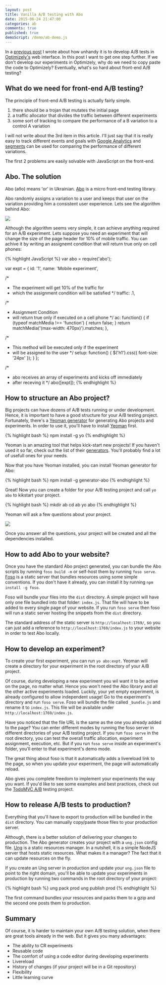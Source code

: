 ```yaml
---
layout: post
title: Vanilla A/B testing with Abo
date: 2015-06-24 21:47:00
categories: ab
comments: true
published: true
demoScript: /demo/ab-demo.js
---
```



In a [previous post](http://www.kochan.io/ab/2015/05/22/coding-ab-tests-effectively.html) I wrote about how unhandy it is to develop A/B tests in [Optimizely's][opt] web interface. In this post I want to get one step further. If we don't develop our experiments in Optimizely, why do we need to copy paste the code to Optimizely? Eventually, what's so hard about front-end A/B testing?


## What do we need for front-end A/B testing?

The principle of front-end A/B testing is actually fairly simple.

1. there should be a trojan that mutates the initial page
2. a traffic allocator that divides the traffic between different experiments
3. some sort of tracking to compare the performance of a B variation to a control A variation

I will not write about the 3rd item in this article. I'll just say that it is really easy to track different events and goals with [Google Analytics][] and [segments][] can be used for comparing the performance of different variations.

The first 2 problems are easily solvable with JavaScript on the front-end.


## Abo. The solution

Abo (або) means 'or' in Ukrainian. [Abo][] is a micro front-end testing library.

Abo randomly assigns a variation to a user and keeps that user on the variation providing him a consistent user experience. Lets see the algorithm behind Abo:

![](//i.imgur.com/1L9LgMc.png)

Although the algorithm seems very simple, it can achieve anything required for an A/B experiment. Lets suppose you need an experiment that will change the size of the page header for 10% of mobile traffic. You can achive it by writing an assignemt condition that will return true only on cell phones:

{% highlight JavaScript %}
var abo = require('abo');

var expt = {
  id: '1',
  name: 'Mobile experiment',

  /*
   * The experiment will get 10% of the traffic for
   * which the assignment condition will be satisfied
   */
  traffic: .1,

  /*
   * Assignment Condition
   * will return true only if executed on a cell phone
   */
  ac: function() {
    if (typeof matchMedia !== 'function') {
      return false;
    }
    return matchMedia('(max-width: 470px)').matches;
  },

  /*
   * This method will be executed only if the experiment
   * will be assigned to the user
   */
  setup: function() {
    $('h1').css({
      font-size: '24px'
    });
  }
};

/*
 * abo receives an array of experiments and kicks off immediately
 * after receving it
 */
abo([expt]);
{% endhighlight %}


## How to structure an Abo project?

Big projects can have dozens of A/B tests running or under development. Hence, it is important to have a good structure for your A/B testing project. Fortunately, there's a [Yeoman generator][abo-generator] for generating Abo projects and experiments. In order to use it, you'll have to install [Yeoman][] first.

{% highlight bash %}
npm install -g yo
{% endhighlight %}

Yeoman is an amazing tool that helps kick-start new projects! If you haven't used it so far, check out the list of their [generators][]. You'll probably find a lot of usefull ones for your needs.

Now that you have Yeoman installed, you can install Yeoman generator for Abo:

{% highlight bash %}
npm install -g generator-abo
{% endhighlight %}

Great! Now you can create a folder for your A/B testing project and call `yo abo` to kikstart your project.

{% highlight bash %}
mkdir ab
cd ab
yo abo
{% endhighlight %}

Yeoman will ask a few questions about your project.

![](http://i.imgur.com/a3XrIf4.png)

Once you answer all the questions, your project will be created and all the dependencies installed.


## How to add Abo to your website?

Once you have the standard Abo project generated, you can bundle the Abo scripts by running `foso build -m` or self-host them by running `foso serve`. [Foso][] is a static server that bundles resources using some simple conventions. If you don't have it already, you can install it by running `npm install -g foso`.

Foso will bundle your files into the `dist` directory. A simple project will have only one file bundled into that folder: `index.js`. That file will have to be added to every single page of your website. If you run `foso serve` then foso will run a static server hosting the snippets from the `dist` directory.

The standard address of the static server is `http://localhost:1769/`, so you can just add a reference to `http://localhost:1769/index.js` to your website in order to test Abo locally.


## How to develop an experiment?

To create your first experiment, you can run `yo abo:expt`. Yeoman will create a directory for your experiment in the root directory of your A/B project.

Of course, during developing a new experiment you wil want it to be active on the page, no matter what. Hence you won't need the Abo library and all the other active experiments loaded. Luckily, your yet empty experiment, is already configured to allow independent usage! Go to the experiment's directory and run `foso serve`. Foso will bundle the file called `_bundle.js` and rename it to `index.js`. This file will be available under `http://localhost:1769/index.js`.

Have you noticed that the file URL is the same as the one you already added to the page? You can enter different modes by running the foso server in different directories of your A/B testing project. If you run `foso serve` in the root directory, you can test the overall traffic allocation, experiment assignment, execution, etc. But if you run `foso serve` inside an experiment's folder, you'll enter to that experiment's demo mode.

The great thing about foso is that it automatically adds a livereload link to the page, so when you update your experiment, the page will automatically reload.

Abo gives you complete freedom to implement your experiments the way you want. If you'd like to see some examples and best practices, check out the [TodoMVC A/B][todo-ab] testing project.


## How to release A/B tests to production?

Everything that you'll have to export to production will be bundled in the `dist` directory. You can manually copy/paste those files to your production server.

Although, there is a better solution of delivering your changes to production. The Abo generator creates your project with a `ung.json` config file. [Ung][] is a static resources manager. In a nutshell, it is a simple NodeJS server that hosts static resources. What makes it a manager? The fact that it can update resources on the fly.

If you create an Ung server in production and update your `ung.json` file to point to the right domain, you'll be able to update your experiments in production by running two commands in the root directory of your project:

{% highlight bash %}
ung pack prod
ung publish prod
{% endhighlight %}

The first command bundles your resources and packs them to a gzip and the second one posts them to production.

## Summary

Of course, it is harder to maintain your own A/B testing solution, when there are great tools already in the web. But it gives you many advantages:

* The ability to CR experiments
* Reusable code
* The comfort of using a code editor during developing experiments
* Livereload
* History of changes (if your project will be in a Git repository)
* Flexibility
* Little learning curve


[opt]: https://www.optimizely.com/
[Google Analytics]: http://www.google.com/analytics/
[segments]: https://support.google.com/analytics/answer/3123951?hl=en
[abo]: https://github.com/abojs/abo
[abo-demo]: https://github.com/abojs/abo-demo
[abo-generator]: https://github.com/abojs/generator-abo
[yeoman]: http://yeoman.io/
[generators]: http://yeoman.io/generators/
[foso]: https://github.com/fosojs/foso
[todo-ab]: https://github.com/abojs/todomvc-ab
[ung]: https://github.com/zkochan/ung
